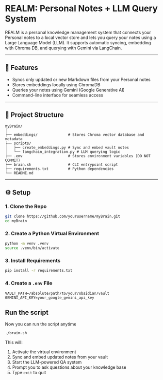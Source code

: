 # REALM: Personal Notes + LLM Query System

REALM is a personal knowledge management system that connects your Personal notes to a local vector store and lets you query your notes using a Large Language Model (LLM). It supports automatic syncing, embedding with Chroma DB, and querying with Gemini via LangChain.

---

## 🚀 Features

* Syncs only updated or new Markdown files from your Personal notes
* Stores embeddings locally using ChromaDB
* Queries your notes using Gemini (Google Generative AI)
* Command-line interface for seamless access

---

## 📁 Project Structure

```
myBrain/
│
├── embeddings/              # Stores Chroma vector database and metadata
├── scripts/
│   ├── create_embeddings.py # Sync and embed vault notes
│   └── langchain_integration.py # LLM querying logic
├── .env                     # Stores environment variables (DO NOT COMMIT)
├── brain.sh                 # CLI entrypoint script
├── requirements.txt         # Python dependencies
└── README.md
```

---

## ⚙️ Setup

### 1. Clone the Repo

```bash
git clone https://github.com/yourusername/myBrain.git
cd myBrain
```

### 2. Create a Python Virtual Environment

```bash
python -m venv .venv
source .venv/bin/activate
```

### 3. Install Requirements

```bash
pip install -r requirements.txt
```

### 4. Create a `.env` File

```env
VAULT_PATH=/absolute/path/to/your/obsidian/vault
GEMINI_API_KEY=your_google_gemini_api_key
```

## Run the script
Now you can run the script anytime 
```bash
./brain.sh
```

This will:

1. Activate the virtual environment
2. Sync and embed updated notes from your vault
3. Start the LLM-powered QA system
4. Prompt you to ask questions about your knowledge base
5. Type `exit` to quit

